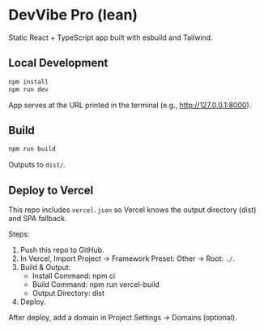 # DevVibe Pro (lean)

Static React + TypeScript app built with esbuild and Tailwind.

## Local Development

```powershell
npm install
npm run dev
```

App serves at the URL printed in the terminal (e.g., http://127.0.0.1:8000).

## Build

```powershell
npm run build
```

Outputs to `dist/`.

## Deploy to Vercel

This repo includes `vercel.json` so Vercel knows the output directory (dist) and SPA fallback.

Steps:
1. Push this repo to GitHub.
2. In Vercel, Import Project → Framework Preset: Other → Root: `./`.
3. Build & Output:
	- Install Command: npm ci
	- Build Command: npm run vercel-build
	- Output Directory: dist
4. Deploy.

After deploy, add a domain in Project Settings → Domains (optional).
